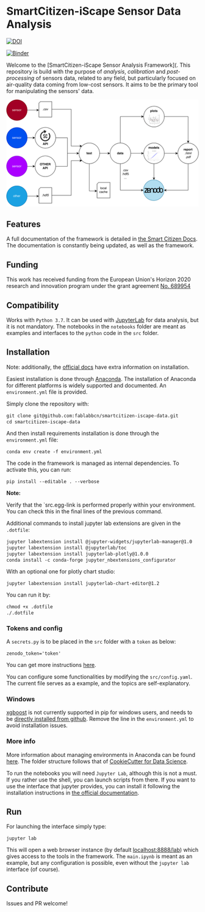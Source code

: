 SmartCitizen-iScape Sensor Data Analysis
=======

[![DOI](https://zenodo.org/badge/97752018.svg)](https://zenodo.org/badge/latestdoi/97752018)

[![Binder](https://mybinder.org/badge_logo.svg)](https://mybinder.org/v2/gh/fablabbcn/smartcitizen-iscape-data/master?filepath=notebooks)

Welcome to the [SmartCitizen-iScape Sensor Analysis Framework](. This repository is build with the purpose of *analysis*, *calibration* and *post-processing* of sensors data, related to any field, but particularly focused on air-quality data coming from low-cost sensors. It aims to be the primary tool for manipulating the sensors' data.

![](assets/images/saf_schema.png)

## Features

A full documentation of the framework is detailed in [the Smart Citizen Docs](https://docs.smartcitizen.me/Sensor%20Analysis%20Framework/). The documentation is constantly being updated, as well as the framework.

## Funding

This work has received funding from the European Union's Horizon 2020 research and innovation program under the grant agreement [No. 689954](https://cordis.europa.eu/project/rcn/202639_en.html)

## Compatibility

Works with `Python 3.7`. It can be used with [JupyterLab](https://github.com/jupyterlab/jupyterlab) for data analysis, but it is not mandatory. The notebooks in the `notebooks` folder are meant as examples and interfaces to the `python` code in the `src` folder.

## Installation

Note: additionally, the [official docs](https://docs.smartcitizen.me/Sensor%20Analysis%20Framework/guides/Install%20the%20framework/) have extra information on installation.

Easiest installation is done through [Anaconda](https://docs.anaconda.com/anaconda/install/). The installation of Anaconda for different platforms is widely supported and documented. An `environment.yml` file is provided.

Simply clone the repository with:

```
git clone git@github.com:fablabbcn/smartcitizen-iscape-data.git
cd smartcitizen-iscape-data
```

And then install requirements installation is done through the `environment.yml` file:

```
conda env create -f environment.yml
```

The code in the framework is managed as internal dependencies. To activate this, you can run:

```
pip install --editable . --verbose
```

**Note:**

Verify that the `src.egg-link is performed properly within your environment. You can check this in the final lines of the previous command.

Additional commands to install jupyter lab extensions are given in the `.dotfile`:

```
jupyter labextension install @jupyter-widgets/jupyterlab-manager@1.0
jupyter labextension install @jupyterlab/toc
jupyter labextension install jupyterlab-plotly@1.0.0
conda install -c conda-forge jupyter_nbextensions_configurator
```

With an optional one for plotly chart studio:

```
jupyter labextension install jupyterlab-chart-editor@1.2
```

You can run it by:

```
chmod +x .dotfile
./.dotfile
```

### Tokens and config

A `secrets.py` is to be placed in the `src` folder with a `token` as below:

```
zenodo_token='token'
```

You can get more instructions [here](https://docs.smartcitizen.me/Guides/Upload%20data%20to%20zenodo/).

You can configure some functionalities by modifying the `src/config.yaml`. The current file serves as a example, and the topics are self-explanatory.

### Windows

[xgboost](https://pypi.org/project/xgboost/) is not currently supported in pip for windows users, and needs to be [directly installed from github](https://xgboost.readthedocs.io/en/latest/build.html). Remove the line in the `environment.yml` to avoid installation issues. 

### More info

More information about managing environments in Anaconda can be found [here](https://conda.io/docs/user-guide/tasks/manage-environments.html). The folder structure follows that of [CookieCutter for Data Science](https://drivendata.github.io/cookiecutter-data-science/).

To run the notebooks you will need `Jupyter Lab`, although this is not a must. If you rather use the shell, you can launch scripts from there. If you want to use the interface that jupyter provides, you can install it following the installation instructions in [the official documentation](https://github.com/jupyterlab/jupyterlab#installation).

## Run

For launching the interface simply type:

```
jupyter lab
```

This will open a web browser instance (by default [localhost:8888/lab]()) which gives access to the tools in the framework. The `main.ipynb` is meant as an example, but any configuration is possible, even without the `jupyter lab` interface (of course).

## Contribute

Issues and PR welcome!